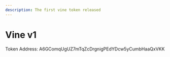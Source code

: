 ```yaml
---
description: The first vine token released
---
```


# Vine v1

Token Address: A6GComqUgUZ7mTqZcDrgnigPEdYDcw5yCumbHaaQxVKK
